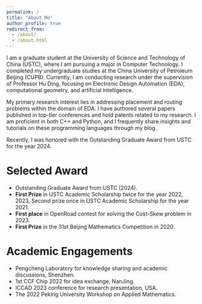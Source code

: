 ```yaml
---
permalink: /
title: "About Me"
author_profile: true
redirect_from: 
  - /about/
  - /about.html
---
```


I am a graduate student at the University of Science and Technology of China (USTC), where I am pursuing a major in Computer Technology. I completed my undergraduate studies at the China University of Petroleum Beijing (CUPB). Currently, I am conducting research under the supervision of Professor Hu Ding, focusing on Electronic Design Automation (EDA), computational geometry, and artificial intelligence.

My primary research interest lies in addressing placement and routing problems within the domain of EDA. I have authored several papers published in top-tier conferences and hold patents related to my research. I am proficient in both C++ and Python, and I frequently share insights and tutorials on these programming languages through my blog.

Recently, I was honored with the Outstanding Graduate Award from USTC for the year 2024.

Selected Award
======
- Outstanding Graduate Award from USTC (2024).
- **First Prize** in USTC Academic Scholarship twice for the year 2022, 2023, Second prize once in USTC Academic Scholarship for the year 2021.
- **First place** in OpenRoad contest for solving the Cost-Skew problem in 2023.
- **First Prize** in the 31st Beijing Mathematics Competition in 2020.

Academic Engagements
======
- Pengcheng Laboratory for knowledge sharing and academic discussions, Shenzhen.
- 1st CCF Chip 2022 for idea exchange, NanJing.
- ICCAD 2023 conference for research presentation, USA.
- The 2022 Peking University Workshop on Applied Mathematics.
